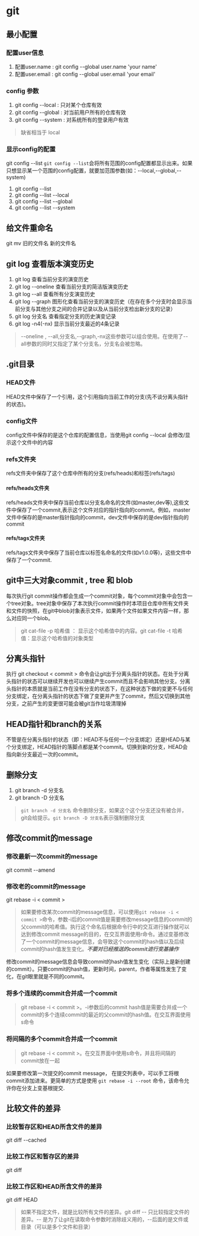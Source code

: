 # git

## 最小配置
### 配置user信息
1. 配置user.name : git config --global user.name 'your name'
2. 配置user.email : git config --global user.email 'your email'
### config 参数
1. git config --local : 只对某个仓库有效
2. git config --global : 对当前用户所有的仓库有效
3. git config --system : 对系统所有的登录用户有效
> 缺省相当于 local

### 显示config的配置
 git config --list
`git config --list`会将所有范围的config配置都显示出来。如果只想显示某一个范围的config配置，就要加范围参数(如：--local,--global,--system)
1. git config --list 
2. git config --list --local
3. git config --list --global
4. git config --list --system

## 给文件重命名
git mv 旧的文件名 新的文件名

## git log 查看版本演变历史
1. git log 查看当前分支的演变历史
2. git log --oneline 查看当前分支的简洁版演变历史
3. git log --all 查看所有分支演变历史
4. git log --graph 图形化查看当前分支的演变历史（在存在多个分支时会显示当前分支与其他分支之间的合并记录以及从当前分支检出新分支的记录）
5. git log 分支名 查看指定分支的历史演变记录
6. git log -n4(-nx) 显示当前分支最近的4条记录
> --oneline , --all,分支名,--graph,-nx这些参数可以组合使用。在使用了--all参数的同时又指定了某个分支名，分支名会被忽略。

## .git目录
### HEAD文件
HEAD文件中保存了一个引用，这个引用指向当前工作的分支(先不谈分离头指针的状态)。
### config文件
config文件中保存的是这个仓库的配置信息，当使用git config --local 会修改/显示这个文件中的内容
### refs文件夹
refs文件夹中保存了这个仓库中所有的分支(refs/heads)和标签(refs/tags)
#### refs/heads文件夹
refs/heads文件夹中保存当前仓库以分支名命名的文件(如master,dev等),这些文件中保存了一个commit,表示这个文件对应的指针指向的commit。例如，master文件中保存的是master指针指向的commit，dev文件中保存的是dev指针指向的commit
#### refs/tags文件夹
refs/tags文件夹中保存了当前仓库以标签名命名的文件(如v1.0.0等)，这些文件中保存了一个commit.

## git中三大对象commit , tree 和 blob
每次执行git commit操作都会生成一个commit对象，每个commit对象中会包含一个tree对象。tree对象中保存了本次执行commit操作时本项目仓库中所有文件夹和文件的快照，在git中blob对象表示文件，如果两个文件如果文件内容一样，那么对应同一个blob。
> git cat-file -p 哈希值 ： 显示这个哈希值中的内容。git cat-file -t 哈希值：显示这个哈希值的对象类型

## 分离头指针
执行 git checkout < commit > 命令会让git出于分离头指针的状态。在处于分离头指针的状态可以继续开发也可以继续产生commit而且不会影响其他分支。分离头指针的本质就是当前工作在没有分支的状态下，在这种状态下做的变更不与任何分支绑定，在分离头指针的状态下做了变更并产生了commit，然后又切换到其他分支，之前产生的变更很可能会被git当作垃圾清理掉

## HEAD指针和branch的关系
不管是在分离头指针的状态（即：HEAD不与任何一个分支绑定）还是HEAD与某个分支绑定，HEAD指针的落脚点都是某个commit。切换到新的分支，HEAD会指向新分支最近一次的commit。

## 删除分支
1. git branch -d 分支名
2. git branch -D 分支名
> `git branch -d 分支名` 命令删除分支，如果这个这个分支还没有被合并，git会给提示。`git branch -D 分支名`表示强制删除分支

## 修改commit的message
### 修改最新一次commit的message
git commit --amend
### 修改老的commit的message
git rebase -i < commit >
> 如果要修改某次commit的message信息，可以使用`git rebase -i < commit >`命令，参数-i后的commit值是需要修改message信息的commit的父commit的哈希值。执行这个命名后根据命令行中的交互进行操作就可以达到修改commit message的目的，在交互界面使用r命令。通过变基修改了一个commit的message信息，会导致这个commit的hash值以及后续commit的hash值发生变化。***不要对已经推送的commit进行变基操作***

修改commit的message信息会导致commit的hash值发生变化（实际上是新创建的commit）。只要commit的hash值，更新时间，parent，作者等属性发生了变化，在git眼里就是不同的commit。
### 将多个连续的commit合并成一个commit
> git rebase -i < commit >。-i参数后的commit hash值是需要合并成一个commit的多个连续commit的最近的父commit的hash值。在交互界面使用s命令
### 将间隔的多个commit合并成一个commit
> git rebase -i < commit >。在交互界面中使用s命令，并且将间隔的commit放在一起

如果要修改第一次提交的commit message， 在提交列表中，可以手工将根commit添加进来。更简单的方式是使用 `git rebase -i --root` 命令，该命令允许你在分支上变基根提交.

## 比较文件的差异
### 比较暂存区和HEAD所含文件的差异
git diff --cached
### 比较工作区和暂存区的差异
git diff
### 比较工作区和HEAD所含文件的差异
git diff HEAD
> 如果不指定文件，就是比较所有文件的差异。git diff -- <filename> 只比较指定文件的差异。-- 是为了让git在读取命令参数时消除歧义用的，--后面的是文件或目录（可以是多个文件和目录）